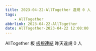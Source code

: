 ```yaml
---
title: 2023-04-22-AllTogether 違規 0 人
tags:
    - AllTogether
abbrlink: 2023-04-22-AllTogether
date: AllTogether-2023-04-22 12:00:00
---
```

AllTogether 板 [板規連結](https://www.ptt.cc/bbs/AllTogether/M.1643211430.A.5FB.html)
昨天違規 0 人
